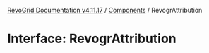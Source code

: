 [RevoGrid Documentation v4.11.17](README.md) / [Components](Namespace.Components.md) / RevogrAttribution

# Interface: RevogrAttribution
